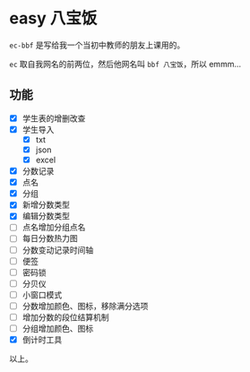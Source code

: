# easy 八宝饭

`ec-bbf` 是写给我一个当初中教师的朋友上课用的。

`ec` 取自我网名的前两位，然后他网名叫 `bbf 八宝饭`，所以 emmm...

## 功能

- [x] 学生表的增删改查
- [x] 学生导入
  - [x] txt
  - [x] json
  - [x] excel
- [x] 分数记录
- [x] 点名
- [x] 分组
- [x] 新增分数类型
- [x] 编辑分数类型
- [ ] 点名增加分组点名
- [ ] 每日分数热力图
- [ ] 分数变动记录时间轴
- [ ] 便签
- [ ] 密码锁
- [ ] 分贝仪
- [ ] 小窗口模式
- [ ] 分数增加颜色、图标，移除满分选项
- [ ] 增加分数的段位结算机制
- [ ] 分组增加颜色、图标
- [x] 倒计时工具

以上。
